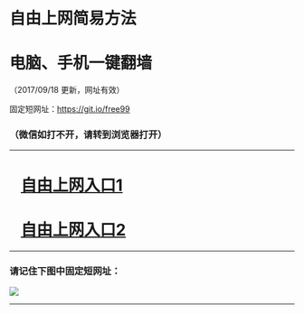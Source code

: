﻿# 自由上网简易方法

# 电脑、手机一键翻墙

（2017/09/18 更新，网址有效）

固定短网址：https://git.io/free99

### （微信如打不开，请转到浏览器打开）


***





# &nbsp;&nbsp; <a href="http://ft430630586.fwq-tz1005.info/fwqtz01.html?t=09180019983 " target="_blank">自由上网入口1</a>
# &nbsp;&nbsp; <a href="http://ft1570315094.fwq-tz1006.info/fwqtz02.html?t=09180011565 " target="_blank">自由上网入口2</a>
***

### 请记住下图中固定短网址：

<img src="https://s3-us-west-2.amazonaws.com/fwq-1001/yjfq-20170905okok.png" /> 


***

